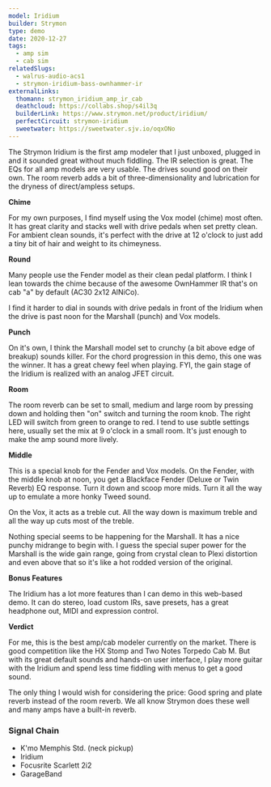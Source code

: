 ```yaml
---
model: Iridium
builder: Strymon
type: demo
date: 2020-12-27
tags:
  - amp sim
  - cab sim
relatedSlugs:
  - walrus-audio-acs1
  - strymon-iridium-bass-ownhammer-ir
externalLinks:
  thomann: strymon_iridium_amp_ir_cab
  deathcloud: https://collabs.shop/s4il3q
  builderLink: https://www.strymon.net/product/iridium/
  perfectCircuit: strymon-iridium
  sweetwater: https://sweetwater.sjv.io/oqxONo
---
```


The Strymon Iridium is the first amp modeler that I just unboxed, plugged in and it sounded great without much fiddling. The IR selection is great. The EQs for all amp models are very usable. The drives sound good on their own. The room reverb adds a bit of three-dimensionality and lubrication for the dryness of direct/ampless setups.

**Chime**

For my own purposes, I find myself using the Vox model (chime) most often. It has great clarity and stacks well with drive pedals when set pretty clean. For ambient clean sounds, it's perfect with the drive at 12 o'clock to just add a tiny bit of hair and weight to its chimeyness.

**Round**

Many people use the Fender model as their clean pedal platform. I think I lean towards the chime because of the awesome OwnHammer IR that's on cab "a" by default (AC30 2x12 AlNiCo).

I find it harder to dial in sounds with drive pedals in front of the Iridium when the drive is past noon for the Marshall (punch) and Vox models.

**Punch**

On it's own, I think the Marshall model set to crunchy (a bit above edge of breakup) sounds killer. For the chord progression in this demo, this one was the winner. It has a great chewy feel when playing. FYI, the gain stage of the Iridium is realized with an analog JFET circuit.

**Room**

The room reverb can be set to small, medium and large room by pressing down and holding then "on" switch and turning the room knob. The right LED will switch from green to orange to red. I tend to use subtle settings here, usually set the mix at 9 o'clock in a small room. It's just enough to make the amp sound more lively.

**Middle**

This is a special knob for the Fender and Vox models. On the Fender, with the middle knob at noon, you get a Blackface Fender (Deluxe or Twin Reverb) EQ response. Turn it down and scoop more mids. Turn it all the way up to emulate a more honky Tweed sound.

On the Vox, it acts as a treble cut. All the way down is maximum treble and all the way up cuts most of the treble.

Nothing special seems to be happening for the Marshall. It has a nice punchy midrange to begin with. I guess the special super power for the Marshall is the wide gain range, going from crystal clean to Plexi distortion and even above that so it's like a hot rodded version of the original.

**Bonus Features**

The Iridium has a lot more features than I can demo in this web-based demo. It can do stereo, load custom IRs, save presets, has a great headphone out, MIDI and expression control.

**Verdict**

For me, this is the best amp/cab modeler currently on the market. There is good competition like the HX Stomp and Two Notes Torpedo Cab M. But with its great default sounds and hands-on user interface, I play more guitar with the Iridium and spend less time fiddling with menus to get a good sound.

The only thing I would wish for considering the price: Good spring and plate reverb instead of the room reverb. We all know Strymon does these well and many amps have a built-in reverb.

### Signal Chain

- K'mo Memphis Std. (neck pickup)
- Iridium
- Focusrite Scarlett 2i2
- GarageBand
